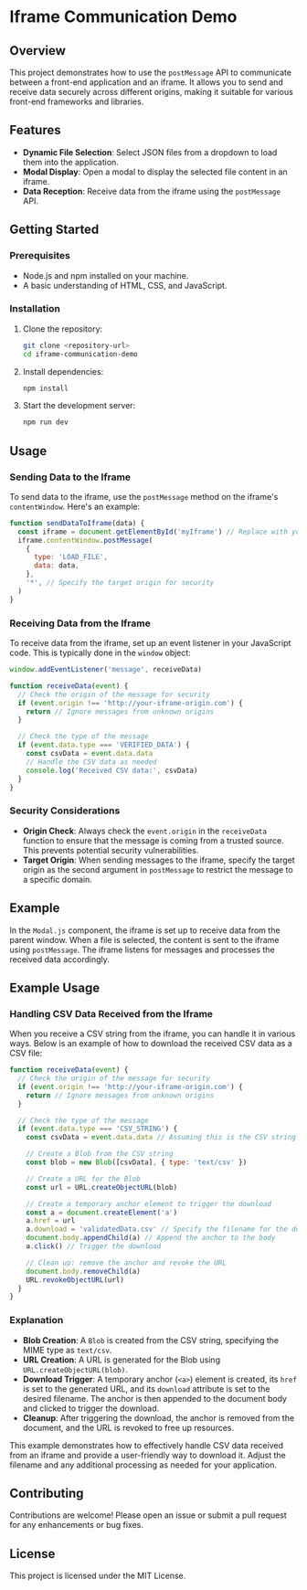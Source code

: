 # Iframe Communication Demo

## Overview

This project demonstrates how to use the `postMessage` API to communicate between a front-end application and an iframe. It allows you to send and receive data securely across different origins, making it suitable for various front-end frameworks and libraries.

## Features

- **Dynamic File Selection**: Select JSON files from a dropdown to load them into the application.
- **Modal Display**: Open a modal to display the selected file content in an iframe.
- **Data Reception**: Receive data from the iframe using the `postMessage` API.

## Getting Started

### Prerequisites

- Node.js and npm installed on your machine.
- A basic understanding of HTML, CSS, and JavaScript.

### Installation

1. Clone the repository:

   ```bash
   git clone <repository-url>
   cd iframe-communication-demo
   ```

2. Install dependencies:

   ```bash
   npm install
   ```

3. Start the development server:
   ```bash
   npm run dev
   ```

## Usage

### Sending Data to the Iframe

To send data to the iframe, use the `postMessage` method on the iframe's `contentWindow`. Here's an example:

```javascript
function sendDataToIframe(data) {
  const iframe = document.getElementById('myIframe') // Replace with your iframe's ID
  iframe.contentWindow.postMessage(
    {
      type: 'LOAD_FILE',
      data: data,
    },
    '*', // Specify the target origin for security
  )
}
```

### Receiving Data from the Iframe

To receive data from the iframe, set up an event listener in your JavaScript code. This is typically done in the `window` object:

```javascript
window.addEventListener('message', receiveData)

function receiveData(event) {
  // Check the origin of the message for security
  if (event.origin !== 'http://your-iframe-origin.com') {
    return // Ignore messages from unknown origins
  }

  // Check the type of the message
  if (event.data.type === 'VERIFIED_DATA') {
    const csvData = event.data.data
    // Handle the CSV data as needed
    console.log('Received CSV data:', csvData)
  }
}
```

### Security Considerations

- **Origin Check**: Always check the `event.origin` in the `receiveData` function to ensure that the message is coming from a trusted source. This prevents potential security vulnerabilities.
- **Target Origin**: When sending messages to the iframe, specify the target origin as the second argument in `postMessage` to restrict the message to a specific domain.

## Example

In the `Modal.js` component, the iframe is set up to receive data from the parent window. When a file is selected, the content is sent to the iframe using `postMessage`. The iframe listens for messages and processes the received data accordingly.

## Example Usage

### Handling CSV Data Received from the Iframe

When you receive a CSV string from the iframe, you can handle it in various ways. Below is an example of how to download the received CSV data as a CSV file:

```javascript
function receiveData(event) {
  // Check the origin of the message for security
  if (event.origin !== 'http://your-iframe-origin.com') {
    return // Ignore messages from unknown origins
  }

  // Check the type of the message
  if (event.data.type === 'CSV_STRING') {
    const csvData = event.data.data // Assuming this is the CSV string received

    // Create a Blob from the CSV string
    const blob = new Blob([csvData], { type: 'text/csv' })

    // Create a URL for the Blob
    const url = URL.createObjectURL(blob)

    // Create a temporary anchor element to trigger the download
    const a = document.createElement('a')
    a.href = url
    a.download = 'validatedData.csv' // Specify the filename for the download
    document.body.appendChild(a) // Append the anchor to the body
    a.click() // Trigger the download

    // Clean up: remove the anchor and revoke the URL
    document.body.removeChild(a)
    URL.revokeObjectURL(url)
  }
}
```

### Explanation

- **Blob Creation**: A `Blob` is created from the CSV string, specifying the MIME type as `text/csv`.
- **URL Creation**: A URL is generated for the Blob using `URL.createObjectURL(blob)`.
- **Download Trigger**: A temporary anchor (`<a>`) element is created, its `href` is set to the generated URL, and its `download` attribute is set to the desired filename. The anchor is then appended to the document body and clicked to trigger the download.
- **Cleanup**: After triggering the download, the anchor is removed from the document, and the URL is revoked to free up resources.

This example demonstrates how to effectively handle CSV data received from an iframe and provide a user-friendly way to download it. Adjust the filename and any additional processing as needed for your application.

## Contributing

Contributions are welcome! Please open an issue or submit a pull request for any enhancements or bug fixes.

## License

This project is licensed under the MIT License.
